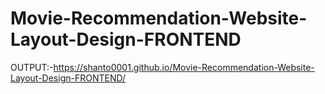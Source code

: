 # Movie-Recommendation-Website-Layout-Design-FRONTEND
OUTPUT:-https://shanto0001.github.io/Movie-Recommendation-Website-Layout-Design-FRONTEND/
